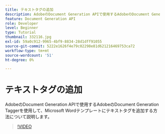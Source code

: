 ```yaml
---
title: テキストタグの追加
description: AdobeのDocument Generation APIで使用するAdobeのDocument Generation Taggerを使用して、Microsoft Wordテンプレートにテキストタグを追加する方法について説明します
feature: Document Generation API
role: Developer
level: Beginner
type: Tutorial
thumbnail: 332116.jpg
exl-id: 59a0c912-9965-4bf9-8834-28d1dff91055
source-git-commit: 5222e1626f4e79c02298e81d621216469753ca72
workflow-type: tm+mt
source-wordcount: '51'
ht-degree: 0%

---
```


# テキストタグの追加

AdobeのDocument Generation APIで使用するAdobeのDocument Generation Taggerを使用して、Microsoft Wordテンプレートにテキストタグを追加する方法について説明します。

>[!VIDEO](https://video.tv.adobe.com/v/3409660?hidetitle=true&captions=jpn)
